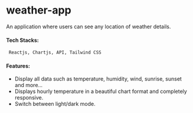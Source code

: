 # weather-app
An application where users can see any location of weather details.

#### Tech Stacks:
``` sh
 Reactjs, Chartjs, API, Tailwind CSS
 ```

#### Features:
- Display all data such as temperature, humidity, wind, sunrise, sunset and more...
- Displays hourly temperature in a beautiful chart format and completely responsive.
- Switch between light/dark mode.

